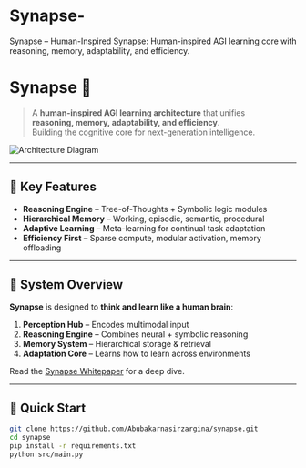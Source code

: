 # Synapse-
Synapse – Human-Inspired Synapse: Human-inspired AGI learning core with reasoning, memory, adaptability, and efficiency.
# Synapse 🧠

> A **human-inspired AGI learning architecture** that unifies  
> **reasoning, memory, adaptability, and efficiency**.  
> Building the cognitive core for next-generation intelligence.

![Architecture Diagram](docs/architecture_diagram.png)

---

## 🌟 Key Features

- **Reasoning Engine** – Tree-of-Thoughts + Symbolic logic modules
- **Hierarchical Memory** – Working, episodic, semantic, procedural
- **Adaptive Learning** – Meta-learning for continual task adaptation
- **Efficiency First** – Sparse compute, modular activation, memory offloading

---

## 📖 System Overview

**Synapse** is designed to **think and learn like a human brain**:

1. **Perception Hub** – Encodes multimodal input  
2. **Reasoning Engine** – Combines neural + symbolic reasoning  
3. **Memory System** – Hierarchical storage & retrieval  
4. **Adaptation Core** – Learns how to learn across environments

Read the [Synapse Whitepaper](docs/Synapse_Whitepaper.pdf) for a deep dive.

---

## 🚀 Quick Start

```bash
git clone https://github.com/Abubakarnasirzargina/synapse.git
cd synapse
pip install -r requirements.txt
python src/main.py
